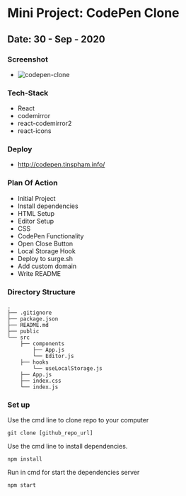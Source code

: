 # Mini Project: CodePen Clone

## Date: 30 - Sep - 2020

### Screenshot

- <img src="https://i.imgur.com/Sak40k7.png" alt="codepen-clone"/>

### Tech-Stack

- React
- codemirror
- react-codemirror2
- react-icons

### Deploy

- http://codepen.tinspham.info/

### Plan Of Action

- Initial Project
- Install dependencies
- HTML Setup
- Editor Setup
- CSS
- CodePen Functionality
- Open Close Button
- Local Storage Hook
- Deploy to surge.sh
- Add custom domain
- Write README

### Directory Structure

```
.
├── .gitignore
├── package.json
├── README.md
├── public
└── src
    ├── components
        ├── App.js
        └── Editor.js
    ├── hooks
        └── useLocalStorage.js
    ├── App.js
    ├── index.css
    └── index.js
```

### Set up

Use the cmd line to clone repo to your computer

```
git clone [github_repo_url]
```

Use the cmd line to install dependencies.

```
npm install
```

Run in cmd for start the dependencies server

```
npm start
```
